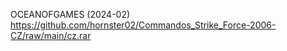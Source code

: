 OCEANOFGAMES (2024-02)
<br/>
https://github.com/hornster02/Commandos_Strike_Force-2006-CZ/raw/main/cz.rar
